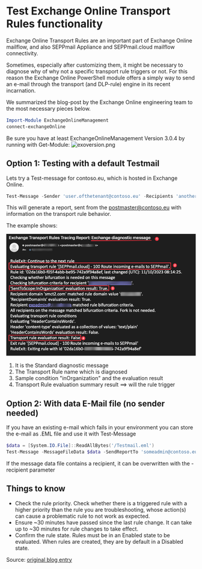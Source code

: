 # Test Exchange Online Transport Rules functionality

Exchange Online Transport Rules are an important part of Exchange Online mailflow, and also SEPPmail Appliance and SEPPmail.cloud mailflow connectivity.

Sometimes, especially after customizing them, it might be necessary to diagnose why of why not a specific transport rule triggers or not. For this reason the Exchange Online PowerShell module offers a simply way to send an e-mail through the transport (and DLP-rule) engine in its recent incarnation.

We summarized the blog-post by the Exchange Online engineering team to the most necessary pieces below.

```powershell
Import-Module ExchangeOnlineManagement
connect-exchangeOnline
```

Be sure you have at least ExchangeOnlineManagement Version 3.0.4 by running with Get-Module:
![exoversion.png]('./exoversion.png')

## Option 1: Testing with a default Testmail

Lets try a Test-message for contoso.eu, which is hosted in Exchange Online.

```powershell
Test-Message -Sender 'user.ofthetenant@contoso.eu' -Recipients 'anotheruser.ofthetenant@contoso.eu' -SendReportTo 'someadmin@contoso.eu' -TransportRules
```

This will generate a report, sent from the postmaster@contoso.eu with information on the transport rule behavior.

The example shows:

![TransPortRuledDiagnostic](TransPortRuleDiag.png)

1. It is the Standard diagnostic message
2. The Transport Rule name which is diagnosed
3. Sample condition "inOrganization" and the evaluation result
4. Transport Rule evaluation summary result ==> will the rule trigger

## Option 2: With data E-Mail file (no sender needed)

If you have an existing e-mail which fails in your environment you can store the e-mail as .EML file and use it with Test-Message

```powershell
$data = [System.IO.File]::ReadAllBytes('/Testmail.eml')
Test-Message -MessageFileData $data -SendReportTo 'someadmin@contoso.eu' -TransportRules
```

If the message data file contains a recipient, it can be overwritten with the -recipient parameter

## Things to know

- Check the rule priority. Check whether there is a triggered rule with a higher priority than the rule you are troubleshooting, whose action(s) can cause a problematic rule to not work as expected.
- Ensure ~30 minutes have passed since the last rule change.  It can take up to ~30 minutes for rule changes to take effect.
- Confirm the rule state. Rules must be in an Enabled state to be evaluated.  When rules are created, they are by default in a Disabled state.

Source: [original blog entry](https://techcommunity.microsoft.com/t5/exchange-team-blog/how-to-troubleshoot-exchange-online-transport-rules-using-the/ba-p/4000219)
